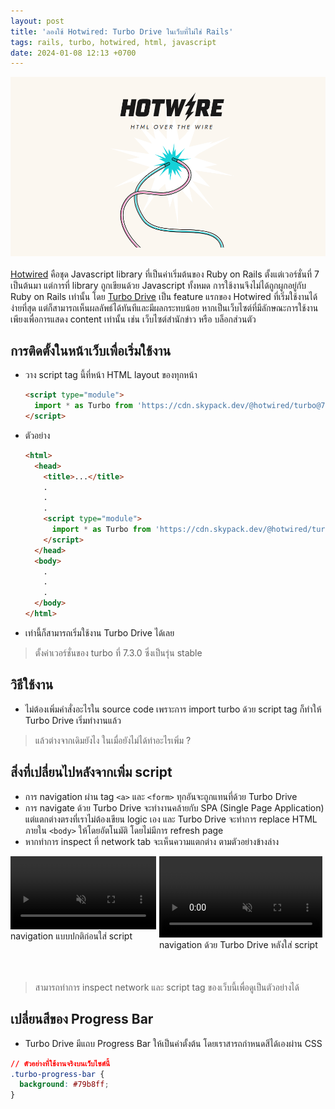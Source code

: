 ```yaml
---
layout: post
title: 'ลองใช้ Hotwired: Turbo Drive ในเว็บที่ไม่ใช่ Rails'
tags: rails, turbo, hotwired, html, javascript
date: 2024-01-08 12:13 +0700
---
```

![hotwired](/images/post/hotwired.png)
<br/>
<br/>
[Hotwired](https://hotwired.dev/) คือชุด Javascript library ที่เป็นค่าเริ่มต้นของ
Ruby on Rails ตั้งแต่เวอร์ชั่นที่ 7 เป็นต้นมา แต่การที่ library ถูกเขียนด้วย Javascript ทั้งหมด
การใช้งานจึงไม่ได้ถูกผูกอยู่กับ Ruby on Rails เท่านั้น โดย
[Turbo Drive](https://turbo.hotwired.dev/handbook/drive) เป็น feature แรกของ
Hotwired ที่เริ่มใช้งานได้ง่ายที่สุด แต่ก็สามารถเห็นผลลัพธ์ได้ทันทีและมีผลกระทบน้อย
หากเป็นเว็บไซต์ที่มีลักษณะการใช้งานเพียงเพื่อการแสดง content เท่านั้น เช่น เว็บไซต์สำนักข่าว หรือ บล็อกส่วนตัว

## การติดตั้งในหน้าเว็บเพื่อเริ่มใช้งาน

- วาง script tag นี้ที่หน้า HTML layout ของทุกหน้า
  ```html
  <script type="module">
    import * as Turbo from 'https://cdn.skypack.dev/@hotwired/turbo@7.3.0';
  </script>
  ```
- ตัวอย่าง
  ```html
  <html>
    <head>
      <title>...</title>
      .
      .
      .
      <script type="module">
        import * as Turbo from 'https://cdn.skypack.dev/@hotwired/turbo@7.3.0';
      </script>
    </head>
    <body>
      .
      .
      .
    </body>
  </html>
  ```
- เท่านี้ก็สามารถเริ่มใช้งาน Turbo Drive ได้เลย

> ตั้งค่าเวอร์ชั่นของ turbo ที่ 7.3.0 ซึ่งเป็นรุ่น stable

## วิธีใช้งาน
- ไม่ต้องเพิ่มคำสั่งอะไรใน source code เพราะการ import turbo ด้วย script tag ก็ทำให้ Turbo Drive เริ่มทำงานแล้ว

> แล้วต่างจากเดิมยังไง ในเมื่อยังไม่ได้ทำอะไรเพิ่ม ?

## สิ่งที่เปลี่ยนไปหลังจากเพิ่ม script
- การ navigation ผ่าน tag `<a>` และ `<form>` ทุกอันจะถูกแทนที่ด้วย Turbo Drive
- การ navigate ด้วย Turbo Drive จะทำงานคล้ายกับ SPA (Single Page Application)
  แต่แตกต่างตรงที่เราไม่ต้องเขียน logic เอง และ Turbo Drive จะทำการ replace HTML ภายใน
  `<body>` ให้โดยอัตโนมัติ โดยไม่มีการ refresh page
- หากทำการ inspect ที่ network tab จะเห็นความแตกต่าง ตามตัวอย่างข้างล่าง

<div style="display: flex; justify-content: space-between;margin-bottom:50px;">
  <div>
    <video width="98%" preload="auto" muted controls>
      <source src="/videos/normal-navigation.mp4" type="video/mp4">
      Your browser does not support the video tag.
    </video>
    <quote>
      navigation แบบปกติก่อนใส่ script
    </quote>
  </div>
  <div>
    <video width="98%" preload="auto" muted controls>
      <source src="/videos/navigation-with-turbodrive.mp4" type="video/mp4">
      Your browser does not support the video tag.
    </video>
    <quote>
      navigation ด้วย Turbo Drive หลังใส่ script
    </quote>
  </div>
</div>

> สามารถทำการ inspect network และ script tag ของเว็บนี้เพื่อดูเป็นตัวอย่างได้

## เปลี่ยนสีของ Progress Bar
- Turbo Drive มีแถบ Progress Bar ให้เป็นค่าตั้งต้น โดยเราสารถกำหนดสีได้เองผ่าน CSS
```css
// ตัวอย่างที่ใช้งานจริงบนเว็บไซต์นี้
.turbo-progress-bar {
  background: #79b8ff;
}
```
